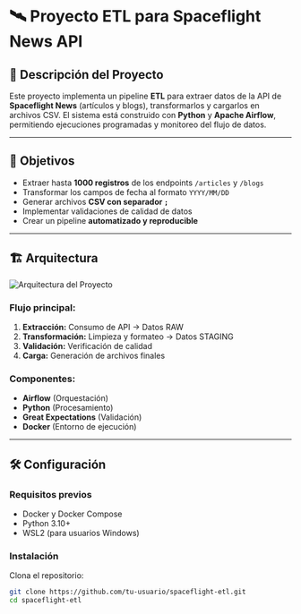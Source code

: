 # 🛰️ Proyecto ETL para Spaceflight News API

## 📌 Descripción del Proyecto

Este proyecto implementa un pipeline **ETL** para extraer datos de la API de **Spaceflight News** (artículos y blogs), transformarlos y cargarlos en archivos CSV. El sistema está construido con **Python** y **Apache Airflow**, permitiendo ejecuciones programadas y monitoreo del flujo de datos.

---

## 🎯 Objetivos

- Extraer hasta **1000 registros** de los endpoints `/articles` y `/blogs`  
- Transformar los campos de fecha al formato `YYYY/MM/DD`  
- Generar archivos **CSV con separador `;`**  
- Implementar validaciones de calidad de datos  
- Crear un pipeline **automatizado y reproducible**

---

## 🏗️ Arquitectura

![Arquitectura del Proyecto](https://lucid.app/lucidchart/988d7156-d739-4fa9-be01-a13a76fd7a4e/view)

### Flujo principal:

1. **Extracción:** Consumo de API → Datos RAW  
2. **Transformación:** Limpieza y formateo → Datos STAGING  
3. **Validación:** Verificación de calidad  
4. **Carga:** Generación de archivos finales

### Componentes:

- **Airflow** (Orquestación)  
- **Python** (Procesamiento)  
- **Great Expectations** (Validación)  
- **Docker** (Entorno de ejecución)

---

## 🛠️ Configuración

### Requisitos previos

- Docker y Docker Compose  
- Python 3.10+  
- WSL2 (para usuarios Windows)

### Instalación

Clona el repositorio:

```bash
git clone https://github.com/tu-usuario/spaceflight-etl.git
cd spaceflight-etl
